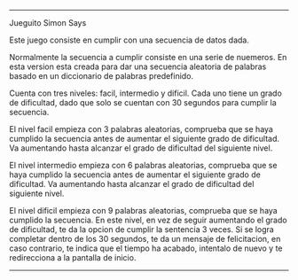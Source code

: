 ******************************************************************
Jueguito Simon Says

Este juego consiste en cumplir con una secuencia de datos dada.

Normalmente la secuencia a cumplir consiste en una serie de nuemeros. En esta version esta creada para dar una secuencia aleatoria de palabras basado en un diccionario de palabras predefinido.

Cuenta con tres niveles: facil, intermedio y dificil. Cada uno tiene un grado de dificultad, dado que solo se cuentan con 30 segundos para cumplir la secuencia.

El nivel facil empieza con 3 palabras aleatorias, comprueba que se haya cumplido la secuencia antes de aumentar el siguiente grado de dificultad. Va aumentando hasta alcanzar el grado de dificultad del siguiente nivel.

El nivel intermedio empieza con 6 palabras aleatorias, comprueba que se haya cumplido la secuencia antes de aumentar el siguiente grado de dificultad. Va aumentando hasta alcanzar el grado de dificultad del siguiente nivel.

El nivel dificil empieza con 9 palabras aleatorias, comprueba que se haya cumplido la secuencia. En este nivel, en vez de seguir aumentando el grado de dificultad, te da la opcion de cumplir la sentencia 3 veces. Si se logra completar dentro de los 30 segundos, te da un mensaje de felicitacion, en caso contrario, te indica que el tiempo ha acabado, intentalo de nuevo y te redirecciona a la pantalla de inicio.

*******************************************************************************